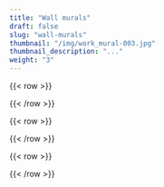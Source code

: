 ```yaml
---
title: "Wall murals"
draft: false
slug: "wall-murals"
thumbnail: "/img/work_mural-003.jpg"
thumbnail_description: "..."
weight: "3"
---
```


{{< row >}}
    <div class="col-12 col-lg mx-auto mb-5">
        <img src="/img/blank_01.jpg" alt="">
    </div>
    <div class="col-12 col-lg mx-auto mb-5">
        <img src="/img/blank_01.jpg" alt="">
    </div>
    <div class="col-12 col-lg mx-auto mb-5">
        <img src="/img/blank_01.jpg" alt="">
    </div>
{{< /row >}}

{{< row >}}
    <div class="col-12 col-lg mx-auto mb-5">
        <img src="/img/blank_01.jpg" alt="">
    </div>
    <div class="col-12 col-lg mx-auto mb-5">
        <img src="/img/blank_01.jpg" alt="">
    </div>
    <div class="col-12 col-lg mx-auto mb-5">
        <img src="/img/blank_01.jpg" alt="">
    </div>
{{< /row >}}

{{< row >}}
    <div class="col-12 col-lg mx-auto mb-5">
        <img src="/img/blank_01.jpg" alt="">
    </div>
    <div class="col-12 col-lg mx-auto mb-5">
        <img src="/img/blank_01.jpg" alt="">
    </div>
    <div class="col-12 col-lg mx-auto mb-5">
        <img src="/img/blank_01.jpg" alt="">
    </div>
{{< /row >}}